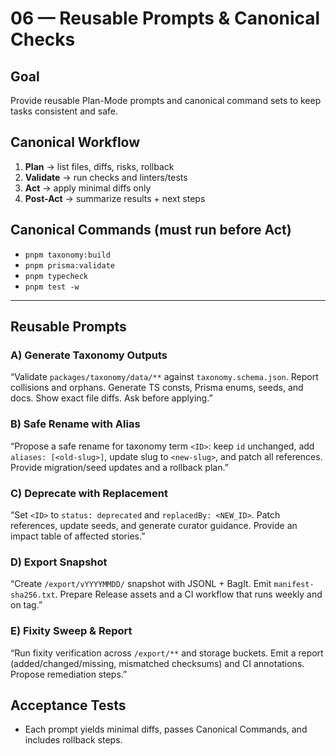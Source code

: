 # 06 — Reusable Prompts & Canonical Checks

## Goal

Provide reusable Plan-Mode prompts and canonical command sets to keep tasks consistent and safe.

## Canonical Workflow

1. **Plan** → list files, diffs, risks, rollback
2. **Validate** → run checks and linters/tests
3. **Act** → apply minimal diffs only
4. **Post-Act** → summarize results + next steps

## Canonical Commands (must run before Act)

- `pnpm taxonomy:build`
- `pnpm prisma:validate`
- `pnpm typecheck`
- `pnpm test -w`

---

## Reusable Prompts

### A) Generate Taxonomy Outputs

“Validate `packages/taxonomy/data/**` against `taxonomy.schema.json`. Report collisions and orphans. Generate TS consts, Prisma enums, seeds, and docs. Show exact file diffs. Ask before applying.”

### B) Safe Rename with Alias

“Propose a safe rename for taxonomy term `<ID>`: keep `id` unchanged, add `aliases: [<old-slug>]`, update slug to `<new-slug>`, and patch all references. Provide migration/seed updates and a rollback plan.”

### C) Deprecate with Replacement

“Set `<ID>` to `status: deprecated` and `replacedBy: <NEW_ID>`. Patch references, update seeds, and generate curator guidance. Provide an impact table of affected stories.”

### D) Export Snapshot

“Create `/export/vYYYYMMDD/` snapshot with JSONL + BagIt. Emit `manifest-sha256.txt`. Prepare Release assets and a CI workflow that runs weekly and on tag.”

### E) Fixity Sweep & Report

“Run fixity verification across `/export/**` and storage buckets. Emit a report (added/changed/missing, mismatched checksums) and CI annotations. Propose remediation steps.”

## Acceptance Tests

- Each prompt yields minimal diffs, passes Canonical Commands, and includes rollback steps.
